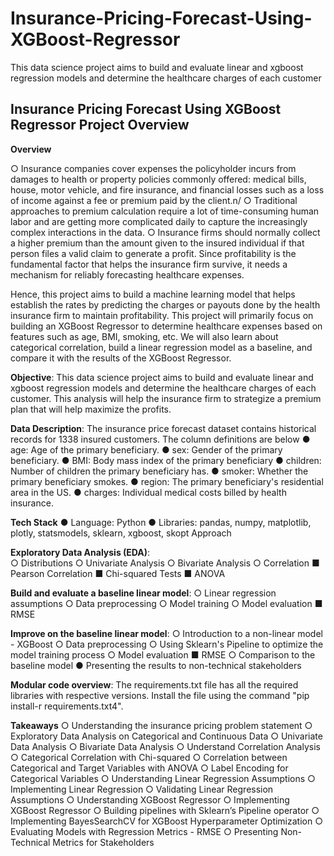 # Insurance-Pricing-Forecast-Using-XGBoost-Regressor
This data science project aims to build and evaluate linear and xgboost regression models and determine the healthcare charges of each customer


## Insurance Pricing Forecast Using XGBoost Regressor Project Overview 
**Overview**

○ Insurance companies cover expenses the policyholder incurs from damages to health or property policies commonly offered: medical bills, house, motor vehicle, and fire 
   insurance, and financial losses such as a loss of income against a fee or premium paid by the client.n/
○ Traditional approaches to premium calculation require a lot of time-consuming human labor and are getting more complicated daily to capture the increasingly complex 
   interactions in the data. 
○ Insurance firms should normally collect a higher premium than the amount given to the insured individual if that person files a valid claim to generate a profit. Since 
   profitability is the fundamental factor that helps the insurance firm survive, it needs a mechanism for reliably forecasting healthcare expenses. 

Hence, this project aims to build a machine learning model that helps establish the rates by predicting the charges or payouts done by the health insurance firm to maintain profitability. This project will primarily focus on building an XGBoost Regressor to determine healthcare expenses based on features such as age, BMI, smoking, etc. 
We will also learn about categorical correlation, build a linear regression model as a baseline, and compare it with the results of the XGBoost Regressor. 


**Objective**: This data science project aims to build and evaluate linear and xgboost regression models and determine the healthcare charges of each customer. This analysis will help the insurance firm to strategize a premium plan that will help maximize the profits. 

**Data Description**: The insurance price forecast dataset contains historical records for 1338 insured customers. 
The column definitions are below 
● age: Age of the primary beneficiary. 
● sex: Gender of the primary beneficiary. 
● BMI: Body mass index of the primary beneficiary 
● children: Number of children the primary beneficiary has. 
● smoker: Whether the primary beneficiary smokes. 
● region: The primary beneficiary's residential area in the US.
● charges: Individual medical costs billed by health insurance.

**Tech Stack** 
● Language: Python 
● Libraries: pandas, numpy, matplotlib, plotly, statsmodels, sklearn, xgboost, skopt Approach

**Exploratory Data Analysis (EDA)**:  
○ Distributions 
○ Univariate Analysis 
○ Bivariate Analysis 
○ Correlation 
       ■ Pearson Correlation 
       ■ Chi-squared Tests 
       ■ ANOVA 
       
**Build and evaluate a baseline linear model**: 
 ○ Linear regression assumptions 
 ○ Data preprocessing 
 ○ Model training 
 ○ Model evaluation 
        ■ RMSE 
        
**Improve on the baseline linear model**:
○ Introduction to a non-linear model - XGBoost ○ Data preprocessing 
○ Using Sklearn's Pipeline to optimize the model training process 
○ Model evaluation 
        ■ RMSE 
○ Comparison to the baseline model 
● Presenting the results to non-technical stakeholders

**Modular code overview**: 
The requirements.txt file has all the required libraries with respective versions.
Install the file using the command "pip install-r requirements.txt4". 

**Takeaways** 
○ Understanding the insurance pricing problem statement 
○ Exploratory Data Analysis on Categorical and Continuous Data 
○ Univariate Data Analysis 
○ Bivariate Data Analysis 
○ Understand Correlation Analysis 
○ Categorical Correlation with Chi-squared 
○ Correlation between Categorical and Target Variables with ANOVA 
○ Label Encoding for Categorical Variables 
○ Understanding Linear Regression Assumptions 
○ Implementing Linear Regression 
○ Validating Linear Regression Assumptions 
○ Understanding XGBoost Regressor 
○ Implementing XGBoost Regressor 
○ Building pipelines with Sklearn’s Pipeline operator 
○ Implementing BayesSearchCV for XGBoost Hyperparameter Optimization 
○ Evaluating Models with Regression Metrics - RMSE 
○ Presenting Non-Technical Metrics for Stakeholders
 
